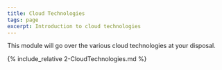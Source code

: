```yaml
---
title: Cloud Technologies
tags: page
excerpt: Introduction to cloud technologies
---  
```


This module will go over the various cloud technologies at your disposal.     

<!--more-->

{% include_relative 2-CloudTechnologies.md %}